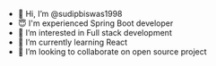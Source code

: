 - 👋 Hi, I’m @sudipbiswas1998
- 😇 I'm experienced Spring Boot developer
- 👀 I’m interested in Full stack development
- 🌱 I’m currently learning React
- 💞️ I’m looking to collaborate on open source project

<!---
sudipbiswas1998/sudipbiswas1998 is a ✨ special ✨ repository because its `README.md` (this file) appears on your GitHub profile.
You can click the Preview link to take a look at your changes.
--->
